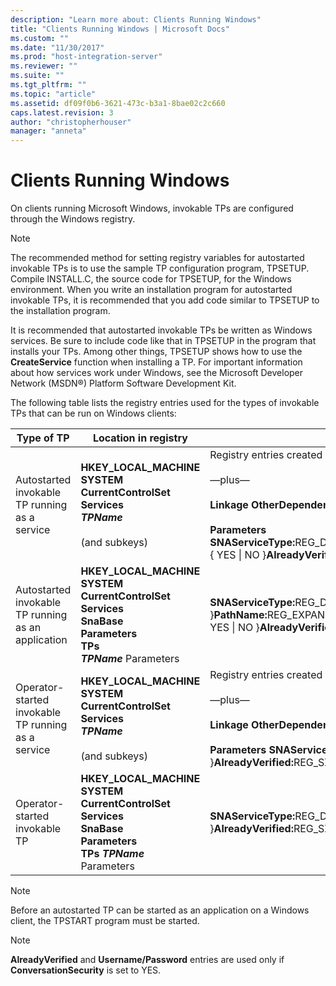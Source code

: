 ```yaml
---
description: "Learn more about: Clients Running Windows"
title: "Clients Running Windows | Microsoft Docs"
ms.custom: ""
ms.date: "11/30/2017"
ms.prod: "host-integration-server"
ms.reviewer: ""
ms.suite: ""
ms.tgt_pltfrm: ""
ms.topic: "article"
ms.assetid: df09f0b6-3621-473c-b3a1-8bae02c2c660
caps.latest.revision: 3
author: "christopherhouser"
manager: "anneta"
---
```

# Clients Running Windows
On clients running Microsoft Windows, invokable TPs are configured through the Windows registry.  

> [!NOTE]
>  The recommended method for setting registry variables for autostarted invokable TPs is to use the sample TP configuration program, TPSETUP. Compile INSTALL.C, the source code for TPSETUP, for the Windows environment. When you write an installation program for autostarted invokable TPs, it is recommended that you add code similar to TPSETUP to the installation program.  

 It is recommended that autostarted invokable TPs be written as Windows services. Be sure to include code like that in TPSETUP in the program that installs your TPs. Among other things, TPSETUP shows how to use the **CreateService** function when installing a TP. For important information about how services work under Windows, see the Microsoft Developer Network (MSDN®) Platform Software Development Kit.  

 The following table lists the registry entries used for the types of invokable TPs that can be run on Windows clients:  


|                     Type of TP                     |                                                                            Location in registry                                                                             |                                                                                                                                                                                                                                                                                                                                   Possible registry entries                                                                                                                                                                                                                                                                                                                                    |
|----------------------------------------------------|-----------------------------------------------------------------------------------------------------------------------------------------------------------------------------|------------------------------------------------------------------------------------------------------------------------------------------------------------------------------------------------------------------------------------------------------------------------------------------------------------------------------------------------------------------------------------------------------------------------------------------------------------------------------------------------------------------------------------------------------------------------------------------------------------------------------------------------------------------------------------------------|
|   Autostarted invokable TP running as a service    |                    **HKEY_LOCAL_MACHINE**<br /> **SYSTEM**<br /> **CurrentControlSet**<br /> **Services** <br /> ***TPName***<br /><br /> (and subkeys)                     | Registry entries created by the **CreateService** call, including entries that specify the path, display name, and other characteristics of the service.<br /><br /> —plus—<br /><br /> <strong>Linkage OtherDependencies:</strong>REG_MULTI_SZ:SnaBase<br /><br /> <strong>Parameters SNAServiceType:</strong>REG_DWORD:0x5<strong>LocalLU:</strong>REG_SZ:*LUalias*<strong>Parameters:</strong>REG_SZ:*ParameterList*<strong>Timeout:</strong>REG_DWORD:*number*<strong>ConversationSecurity:</strong>REG_SZ:{ YES &#124; NO }<strong>AlreadyVerified:</strong>REG_SZ:{ YES &#124; NO }2<strong>*Username1:*</strong>REG_SZ:*Password1*2 ...<strong>*UsernameX:*</strong>REG_SZ:*PasswordX*2 |
| Autostarted invokable TP running as an application | **HKEY_LOCAL_MACHINE**<br /> **SYSTEM**<br /> **CurrentControlSet**<br /> **Services**<br /> **SnaBase**<br /> **Parameters**<br /> **TPs** <br /> ***TPName***  Parameters |                                                                                                          <strong>SNAServiceType:</strong>REG_DWORD:{ 0x5 &#124; 0x6 }<strong>PathName:</strong>REG_EXPAND_SZ:*path*<strong>LocalLU:</strong>REG_SZ:*LUalias*<strong>Parameters:</strong>REG_SZ:*ParameterList*<strong>TimeOut:</strong>REG_DWORD:*number*<strong>ConversationSecurity:</strong>REG_SZ:{ YES &#124; NO }<strong>AlreadyVerified:</strong>REG_SZ:{ YES &#124; NO }2<strong>*Username1*:</strong>REG_SZ:*Password1*2 ...<strong>*UsernameX*:</strong>REG_SZ:*PasswordX*2                                                                                                          |
| Operator-started invokable TP running as a service |                    **HKEY_LOCAL_MACHINE**<br /> **SYSTEM**<br /> **CurrentControlSet**<br /> **Services** <br /> ***TPName***<br /><br /> (and subkeys)                     |                         Registry entries created by the **CreateService** call, including entries that specify the path, display name, and other characteristics of the service.<br /><br /> —plus—<br /><br /> <strong>Linkage OtherDependencies:</strong>REG_MULTI_SZ:SnaBase<br /><br /> <strong>Parameters SNAServiceType:</strong>REG_DWORD:0x1A<strong>LocalLU:</strong>REG_SZ:*LUalias*<strong>Timeout:</strong>REG_DWORD:*number*<strong>ConversationSecurity:</strong>REG_SZ:{ YES &#124; NO }<strong>AlreadyVerified:</strong>REG_SZ:{ YES &#124; NO }2<strong>*Username1:*</strong>REG_SZ:*Password1*2 ...<strong>*UsernameX:*</strong>REG_SZ:*PasswordX*2                          |
|           Operator-started invokable TP            |    **HKEY_LOCAL_MACHINE**<br /> **SYSTEM**<br /> **CurrentControlSet**<br /> **Services**<br /> **SnaBase**<br /> **Parameters**<br /> **TPs**  ***TPName***  Parameters    |                                                                                                                                                                 <strong>SNAServiceType:</strong>REG_DWORD:0x1A<strong>LocalLU:</strong>REG_SZ:*LUalias*<strong>TimeOut:</strong>REG_DWORD:*number*<strong>ConversationSecurity:</strong>REG_SZ:{ YES &#124; NO }<strong>AlreadyVerified:</strong>REG_SZ:{ YES &#124; NO }2<strong>*Username1*:</strong>REG_SZ:*Password1*2 ...<strong>*UsernameX*:</strong>REG_SZ:*PasswordX*2                                                                                                                                                                 |

> [!NOTE]
>  Before an autostarted TP can be started as an application on a Windows client, the TPSTART program must be started. 

> [!NOTE]
>  **AlreadyVerified** and **Username/Password** entries are used only if **ConversationSecurity** is set to YES.
